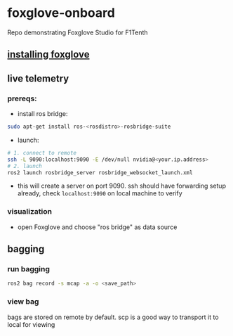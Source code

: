 # foxglove-onboard
Repo demonstrating Foxglove Studio for F1Tenth

## [installing foxglove](https://foxglove.dev)

## live telemetry

### prereqs: 

  - install ros bridge: 
```bash
sudo apt-get install ros-<rosdistro>-rosbridge-suite
```
  - launch:
```bash
# 1. connect to remote 
ssh -L 9090:localhost:9090 -E /dev/null nvidia@<your.ip.address>
# 2. launch
ros2 launch rosbridge_server rosbridge_websocket_launch.xml
```
  - this will create a server on port 9090. ssh should have forwarding setup already, check `localhost:9090` on local machine to verify

### visualization

  - open Foxglove and choose "ros bridge" as data source

## bagging

### run bagging
```bash
ros2 bag record -s mcap -a -o <save_path>
```

### view bag

bags are stored on remote by default. scp is a good way to transport it to local for viewing
